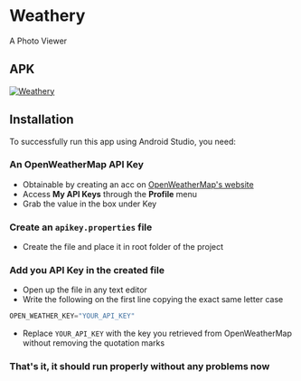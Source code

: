 # Weathery

A Photo Viewer

## APK

[![Weathery](https://i.ibb.co/vP9S7gh/ic-launcher.png "Weathery")](https://we.tl/t-w3kuSvktHB)

## Installation

To successfully run this app using Android Studio, you need:

### An OpenWeatherMap API Key
- Obtainable by creating an acc on [OpenWeatherMap's website](https://home.openweathermap.org/users/sign_up "OpenWeatherMap's Sign up Page")
- Access __My API Keys__ through the __Profile__ menu
- Grab the value in the box under Key

### Create an ```apikey.properties``` file
- Create the file and place it in root folder of the project

### Add you API Key in the created file
- Open up the file in any text editor
- Write the following on the first line copying the exact same letter case
```gradle
OPEN_WEATHER_KEY="YOUR_API_KEY"
```
- Replace ```YOUR_API_KEY``` with the key you retrieved from OpenWeatherMap without removing the quotation marks

### That's it, it should run properly without any problems now
